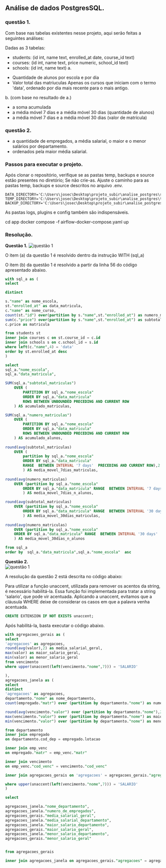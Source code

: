 ## Análise de dados PostgresSQL.

### questão 1.

Com base nas tabelas existentes nesse projeto, aqui serão feitas a seguintes análises:

Dadas as 3 tabelas:
- students: (id int, name text, enrolled_at date, course_id text)
- courses: (id int, name text, price numeric, school_id text)
- schools: (id int, name text)
a. 
* Quantidade de alunos por escola e por dia
* Valor total das matríuculas
Apenas os cursos que iniciam com o termo 'data', ordenado por dia mais recente para o mais antigo.

b. (com base no resultado de a.)
* a soma acumulada
* a média móvel 7 dias e a média móvel 30 dias (quantidade de alunos)
* a média móvel 7 dias e a média móvel 30 dias (valor de matrícula)

### questão 2.
* a quantidade de empregados, a média salarial, o maior e o menor salários por departamento.
* ordenados pela maior média salarial.

### Passos para executar o projeto.
Após clonar o repositório, verifique se as pastas temp, backups e source estão presentes no diretório; Se não crie-as.
Ajuste o caminho para as pastas temp, backups e source descritos no arquivo .env.
```
DATA_DIRECTORY='C:\Users\josec\Desktop\projeto_subir\analise_postgres\source'
TEMP_DIRECTORY='C:\Users\josec\Desktop\projeto_subir\analise_postgres\temp'
BACKUP_DIRECTORY='C:\Users\josec\Desktop\projeto_subir\analise_postgres\backups'
```

As pastas logs, plugins e config também são indispensáveis. 

cd app
docker compose -f airflow-docker-compose.yaml up   

### Resolução.

**Questão 1.**
![questão 1](app/imagens/diagrama_questao_1.png)

O item (a) da questão 1 é resolvido dentro da instrução WITH (sql_a)

O item (b) da questão 1 é resolvido a partir da linha 56 do código apresentado abaixo.

```sql
with sql_a as (
select 

distinct 

s."name" as nome_escola,
st."enrolled_at" as data_matricula,
c."name" as nome_curso,
count(st."id") over(partition by s."name",st."enrolled_at") as numero_matriculas,
sum(c."price") over(partition by s."name",st."enrolled_at") as subtotal_matriculas,
c.price as matricula

from students st
inner join courses c on st.course_id = c.id
inner join schools s on c.school_id = s.id
where left(c."name",4) = 'data'
order by st.enrolled_at desc
)

select 
sql_a."nome_escola",
sql_a."data_matricula",

SUM(sql_a."subtotal_matriculas") 
    OVER (
        PARTITION BY sql_a."nome_escola" 
        ORDER BY sql_a."data_matricula"
        ROWS BETWEEN UNBOUNDED PRECEDING AND CURRENT ROW
    ) AS acumulado_matriculas,

SUM(sql_a."numero_matriculas") 
    OVER (
        PARTITION BY sql_a."nome_escola" 
        ORDER BY sql_a."data_matricula"
        ROWS BETWEEN UNBOUNDED PRECEDING AND CURRENT ROW
    ) AS acumulado_alunos,   
    
round(avg(subtotal_matriculas) 
	OVER (
		partition by sql_a."nome_escola" 
		ORDER BY sql_a."data_matricula" 
		RANGE  BETWEEN INTERVAL '7 days'  PRECEDING AND CURRENT ROW),2
		) AS media_movel_7dias_matriculas,
		
round(avg(numero_matriculas) 
	OVER (partition by sql_a."nome_escola" 
		ORDER BY sql_a."data_matricula" RANGE  BETWEEN INTERVAL '7 days'  PRECEDING AND CURRENT ROW),2
		) AS media_movel_7dias_n_alunos,

round(avg(subtotal_matriculas) 
	OVER (partition by sql_a."nome_escola" 
		ORDER BY sql_a."data_matricula" RANGE  BETWEEN INTERVAL '30 days'  PRECEDING AND CURRENT ROW),2
		) AS media_movel_30dias_matriculas,
		
round(avg(numero_matriculas) 
	OVER (partition by sql_a."nome_escola" 
	ORDER BY sql_a."data_matricula" RANGE  BETWEEN INTERVAL '30 days'  PRECEDING AND CURRENT ROW),2
	) AS media_movel_30dias_n_alunos

from sql_a 
order by  sql_a."data_matricula",sql_a."nome_escola"  asc
```

**Questão 2.** <br>
![questão 1](app/imagens/diagrama_questao_2.png)

A resolução da questão 2 está descrita no código abaixo: <br>

Para utilizar a função unaccent, utilizada para remover os acentos da string, é necessário habilitá-la. Essa função foi implementada para tratar a string 'salario', que pode vir acentuada. Aplicando a unaccent, evitamos que a cláusula WHERE deixe de considerar os casos em que a palavra venha acentuada. <br>
```sql
CREATE EXTENSION IF NOT EXISTS unaccent;
```
Após habilitá-la, basta executar o código abaixo. <br>

```sql
with agregacoes_gerais as (
select 
'agregacoes' as agregacoes,
round(avg(valor),2) as media_salarial_geral,
max(valor) as maior_salario_geral,
min(valor) as menor_salario_geral
from vencimento
where upper(unaccent(left(vencimento."nome",7))) = 'SALARIO'

),
agregacoes_janela as (
select
distinct
'agregacoes' as agregacoes,
departamento."nome" as nome_departamento,
count(empregado."matr") over (partition by departamento."nome") as numero_de_empregados,

round(avg(vencimento."valor") over (partition by departamento."nome"),2) as media_salarial_departamento,
max(vencimento."valor") over (partition by departamento."nome") as maior_salario_departamento,
min(vencimento."valor") over (partition by departamento."nome") as menor_salario_departamento

from departamento 
inner join empregado 
on departamento.cod_dep = empregado.lotacao

inner join emp_venc 
on empregado."matr" = emp_venc."matr"

inner join vencimento 
on emp_venc."cod_venc" = vencimento."cod_venc"

inner join agregacoes_gerais on 'agregacoes' = agregacoes_gerais."agregacoes"

where upper(unaccent(left(vencimento."nome",7))) = 'SALARIO'
)

select 

agregacoes_janela."nome_departamento",
agregacoes_janela."numero_de_empregados",
agregacoes_gerais."media_salarial_geral",
agregacoes_janela."media_salarial_departamento",
agregacoes_janela."maior_salario_departamento",
agregacoes_gerais."maior_salario_geral",
agregacoes_janela."menor_salario_departamento",
agregacoes_gerais."menor_salario_geral"


from agregacoes_gerais

inner join agregacoes_janela on agregacoes_gerais."agregacoes" = agregacoes_janela."agregacoes"
```